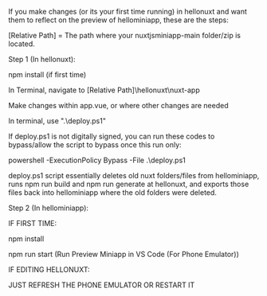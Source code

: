 If you make changes (or its your first time running) in hellonuxt and want them to reflect on the preview of hellominiapp, these are the steps:

[Relative Path] = The path where your nuxtjsminiapp-main folder/zip is located.

Step 1 (In hellonuxt):

npm install (if first time)

In Terminal, navigate to [Relative Path]\hellonuxt\nuxt-app

Make changes within app.vue, or where other changes are needed

In terminal, use ".\deploy.ps1"

If deploy.ps1 is not digitally signed, you can run these codes to bypass/allow the script to bypass once this run only: 

powershell -ExecutionPolicy Bypass -File .\deploy.ps1

deploy.ps1 script essentially deletes old nuxt folders/files from hellominiapp, runs npm run build and npm run generate at hellonuxt, and exports those files back into hellominiapp where the old folders were deleted.

Step 2 (In hellominiapp):

IF FIRST TIME:

npm install 

npm run start (Run Preview Miniapp in VS Code (For Phone Emulator))

IF EDITING HELLONUXT:

JUST REFRESH THE PHONE EMULATOR OR RESTART IT
